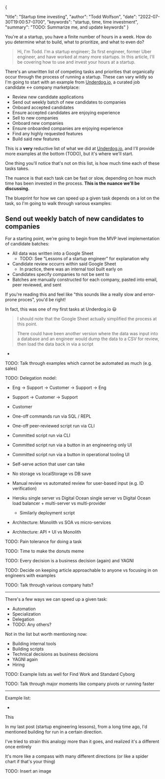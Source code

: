 {
  <!-- TODO: Rename to "Startup time usage and investing?" -->
  "title": "Startup time investing",
  "author": "Todd Wolfson",
  "date": "2022-07-30T19:00:57-0700",
  "keywords": "startup, time, time investment",
  "summary": "TODO: Summarize me, and update keywords"
}

You're at a startup, you have a finite number of hours in a week. How do you determine what to build, what to prioritize, and what to even do?

<!-- Trying something new, like an intro hook to a YouTube video. Intro line then personal line as an aside -->

> Hi, I'm Todd. I'm a startup engineer; 3x first engineer, former Uber engineer, and have worked at many more startups. In this article, I'll be covering how to use and invest your hours at a startup.

<!-- TODO: Does this stylistically work? Do we need something new in our UI? -->

There's an unwritten list of competing tasks and priorities that organically occur through the process of running a startup. These can vary wildly so I'm going to start with an example from [Underdog.io][], a curated job candidate <-> company marketplace:

- Review new candidate applications
- Send out weekly batch of new candidates to companies
- Onboard accepted candidates
- Ensure accepted candidates are enjoying experience
- Sell to new companies
- Onboard new companies
- Ensure onboarded companies are enjoying experience
- Find any highly requested features
- Build said new features

[Underdog.io]: https://underdog.io/

This is a **very** reductive list of what we did at [Underdog.io][], and I'll provide more examples at the bottom (TODO), but it's where we'll start.

One thing you'll notice that's not on this list, is how much time each of these tasks takes.

The nuance is that each task can be fast or slow, depending on how much time has been invested in the process. **This is the nuance we'll be discussing.**

The blueprint for how we can speed up a given task depends on a lot on the task, so I'm going to walk through various examples:

## Send out weekly batch of new candidates to companies
For a starting point, we're going to begin from the MVP level implementation of candidate batches:

- All data was written into a Google Sheet
  - TODO: See "Lessons of a startup engineer" for explanation why
- Candidate review occurrs within said Google Sheet
  - In practice, there was an internal tool built early on
- Candidates specify companies to not be sent to
- Batches are manually constructed for each company, pasted into email, peer reviewed, and sent

If you're reading this and feel like "this sounds like a really slow and error-prone proces", you'd be right!

In fact, this was one of my first tasks at Underdog.io 😃

> I should note that the Google Sheet actually simplified the process at this point.
>
> There could have been another version where the data was input into a database and an engineer would dump the data to a CSV for review, then load the data back in via a script

-

TODO: Talk through examples which cannot be automated as much (e.g. sales)

TODO: Delegation model:

- Eng -> Support -> Customer -> Support -> Eng
- Support -> Customer -> Support
- Customer

- One-off commands run via SQL / REPL
- One-off peer-reviewed script run via CLI
- Committed script run via CLI
- Committed script run via a button in an engineering only UI
- Committed script run via a button in operational tooling UI
- Self-serve action that user can take

- No storage vs localStorage vs DB save

- Manual review vs automated review for user-based input (e.g. ID verification)

- Heroku single server vs Digital Ocean single server vs Digital Ocean load balancer + multi-server vs multi-provider
  - Similarly deployment script

- Architecture: Monolith vs SOA vs micro-services
- Architecture: API + UI vs Monolith

TODO: Pain tolerance for doing a task

TODO: Time to make the donuts meme

TODO: Every decision is a business decision (again) and YAGNI

TODO: Decide on keeping article approachable to anyone vs focusing in on engineers with examples

TODO: Talk through various company hats?

--------

There's a few ways we can speed up a given task:

- Automation
- Specialization
- Delegation
- TODO: Any others?

Not in the list but worth mentioning now:

- Building internal tools
- Building scripts
- Technical decisions as business decisions
- YAGNI again
- Hiring

TODO: Example lists as well for Find Work and Standard Cyborg

TODO: Talk through major moments like company pivots or running faster

--------

Example list:

-

This
<!-- TODO: Rework this content, def don't need upfront piece, just easier to start writing like this -->

In my last post (startup engineering lessons), from a long time ago, I'd mentioned building for run in a certain direction.

I've tried to strain this analogy more than it goes, and realized it's a different once entirely

It's more like a compass with many different directions (or like a spider chart if that's your thing)

TODO: Insert an image
<!-- /home/todd/github/twolfson.com/articles/startup-time-investing/compass.jpg -->
<!-- TODO: Polish up image -->

